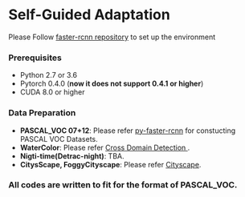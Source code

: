 # Self-Guided Adaptation

Please Follow [faster-rcnn repository](https://github.com/jwyang/faster-rcnn.pytorch) to set up the environment

### Prerequisites

* Python 2.7 or 3.6
* Pytorch 0.4.0 (**now it does not support 0.4.1 or higher**)
* CUDA 8.0 or higher

### Data Preparation

* **PASCAL_VOC 07+12**: Please refer [py-faster-rcnn](https://github.com/rbgirshick/py-faster-rcnn#beyond-the-demo-installation-for-training-and-testing-models) for constucting PASCAL VOC Datasets.
* **WaterColor**: Please refer [Cross Domain Detection ](https://github.com/naoto0804/cross-domain-detection/tree/master/datasets). 
* **Nigti-time(Detrac-night)**: TBA.
* **CitysScape, FoggyCityscape**: Please refer [Cityscape](https://www.cityscapes-dataset.com/).

### All codes are written to fit for the format of PASCAL_VOC.
